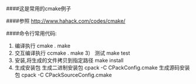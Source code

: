 ####这是常用的cmake例子

####参照 http://www.hahack.com/codes/cmake/

####命令行常用代码:
1) 编译执行
    cmake .
    make
2) 交互编译执行
    ccmake .
    make
3） 测试
    make test
4) 安装,将生成的文件拷贝到指定路径
    make install
5) 生成安装包
    生成二进制安装包
    cpack -C CPackConfig.cmake
    生成源码安装包
    cpack -C CPackSourceConfig.cmake
